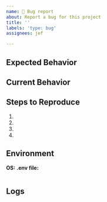 ```yaml
---
name: 🐛 Bug report
about: Report a bug for this project
title: ''
labels: 'type: bug'
assignees: jef

---
```


<!--- Feel free to join our discord server (https://discord.gg/gbVY4vB9JF) for general support --->
<!--- If this acts as a feature request please ask yourself if this modification is something the whole userbase will benefit from --->

## Expected Behavior

<!--- Tell us what should happen -->

## Current Behavior

<!--- Tell us what happens instead of the expected behavior -->

## Steps to Reproduce

<!--- Provide a link to a live example, or an unambiguous set of steps to -->
<!--- reproduce this bug. Include code to reproduce, if relevant -->
1.
2.
3.
4.

## Environment

**OS:**
**.env file:**

```dotenv

```

## Logs

<!--- Provide a brief log -->
